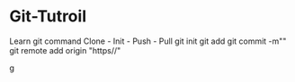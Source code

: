 # Git-Tutroil
Learn git command
Clone - Init - Push - Pull
git init
git add 
git commit -m""
git remote add origin "https//"

g
